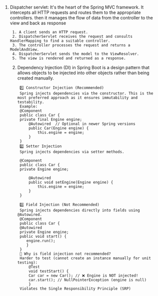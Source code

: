 1. Dispatcher servlet: It's  the heart of the Spring MVC framework. It intercepts all HTTP requests and routes them
    to the appropriate controllers. then it manages the flow of data from the controller to the view and back as response

        1. A client sends an HTTP request.
        2. DispatcherServlet receives the request and consults HandlerMapping to find a suitable controller.
        3. The controller processes the request and returns a ModelAndView.
        4. DispatcherServlet sends the model to the ViewResolver.
        5. The view is rendered and returned as a response.
   2. Dependency Injection (DI) in Spring Boot is a design pattern that allows objects to be injected into other objects rather than being created manually.

           1️⃣ Constructor Injection (Recommended)
           Spring injects dependencies via the constructor. This is the most preferred approach as it ensures immutability and testability.
           Example:
           @Component
           public class Car {
           private final Engine engine;
               @Autowired  // Optional in newer Spring versions
               public Car(Engine engine) {
                   this.engine = engine;
               }
           }
           2️⃣ Setter Injection
           Spring injects dependencies via setter methods.

           @Component
           public class Car {
           private Engine engine;
        
               @Autowired
               public void setEngine(Engine engine) {
                   this.engine = engine;
               }
           }

           3️⃣ Field Injection (Not Recommended)
           Spring injects dependencies directly into fields using @Autowired.
           @Component
           public class Car {
           @Autowired
           private Engine engine;
           public void start() {
              engine.run();
              }
           }
           🔴 Why is field injection not recommended?
           Harder to test (cannot create an instance manually for unit testing):
               @Test
               void testStart() {
               Car car = new Car(); // ❌ Engine is NOT injected!
               car.start(); // NullPointerException (engine is null)
               }
           Violates the Single Responsibility Principle (SRP)